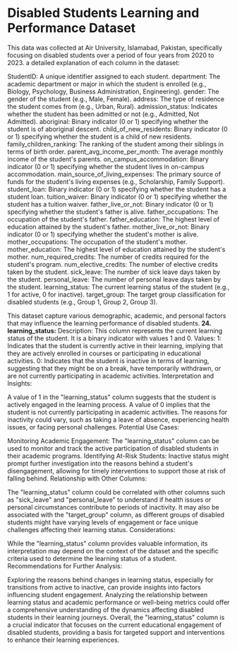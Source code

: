 # Disabled Students Learning and Performance Dataset
This data was collected at Air University, Islamabad, Pakistan, specifically focusing on disabled students over a period of four years from 2020 to 2023.
a detailed explanation of each column in the dataset:

StudentID: A unique identifier assigned to each student.
department: The academic department or major in which the student is enrolled (e.g., Biology, Psychology, Business Administration, Engineering).
gender: The gender of the student (e.g., Male, Female).
address: The type of residence the student comes from (e.g., Urban, Rural).
admission_status: Indicates whether the student has been admitted or not (e.g., Admitted, Not Admitted).
aboriginal: Binary indicator (0 or 1) specifying whether the student is of aboriginal descent.
child_of_new_residents: Binary indicator (0 or 1) specifying whether the student is a child of new residents.
family_children_ranking: The ranking of the student among their siblings in terms of birth order.
parent_avg_income_per_month: The average monthly income of the student's parents.
on_campus_accommodation: Binary indicator (0 or 1) specifying whether the student lives in on-campus accommodation.
main_source_of_living_expenses: The primary source of funds for the student's living expenses (e.g., Scholarship, Family Support).
student_loan: Binary indicator (0 or 1) specifying whether the student has a student loan.
tuition_waiver: Binary indicator (0 or 1) specifying whether the student has a tuition waiver.
father_live_or_not: Binary indicator (0 or 1) specifying whether the student's father is alive.
father_occupations: The occupation of the student's father.
father_education: The highest level of education attained by the student's father.
mother_live_or_not: Binary indicator (0 or 1) specifying whether the student's mother is alive.
mother_occupations: The occupation of the student's mother.
mother_education: The highest level of education attained by the student's mother.
num_required_credits: The number of credits required for the student's program.
num_elective_credits: The number of elective credits taken by the student.
sick_leave: The number of sick leave days taken by the student.
personal_leave: The number of personal leave days taken by the student.
learning_status: The current learning status of the student (e.g., 1 for active, 0 for inactive).
target_group: The target group classification for disabled students (e.g., Group 1, Group 2, Group 3).

This dataset capture various demographic, academic, and personal factors that may influence the learning performance of disabled students. 
**24. learning_status:**
Description: This column represents the current learning status of the student. It is a binary indicator with values 1 and 0.
Values:
1: Indicates that the student is currently active in their learning, implying that they are actively enrolled in courses or participating in educational activities.
0: Indicates that the student is inactive in terms of learning, suggesting that they might be on a break, have temporarily withdrawn, or are not currently participating in academic activities.
Interpretation and Insights:

A value of 1 in the "learning_status" column suggests that the student is actively engaged in the learning process.
A value of 0 implies that the student is not currently participating in academic activities. The reasons for inactivity could vary, such as taking a leave of absence, experiencing health issues, or facing personal challenges.
Potential Use Cases:

Monitoring Academic Engagement: The "learning_status" column can be used to monitor and track the active participation of disabled students in their academic programs.
Identifying At-Risk Students: Inactive status might prompt further investigation into the reasons behind a student's disengagement, allowing for timely interventions to support those at risk of falling behind.
Relationship with Other Columns:

The "learning_status" column could be correlated with other columns such as "sick_leave" and "personal_leave" to understand if health issues or personal circumstances contribute to periods of inactivity.
It may also be associated with the "target_group" column, as different groups of disabled students might have varying levels of engagement or face unique challenges affecting their learning status.
Considerations:

While the "learning_status" column provides valuable information, its interpretation may depend on the context of the dataset and the specific criteria used to determine the learning status of a student.
Recommendations for Further Analysis:

Exploring the reasons behind changes in learning status, especially for transitions from active to inactive, can provide insights into factors influencing student engagement.
Analyzing the relationship between learning status and academic performance or well-being metrics could offer a comprehensive understanding of the dynamics affecting disabled students in their learning journeys.
Overall, the "learning_status" column is a crucial indicator that focuses on the current educational engagement of disabled students, providing a basis for targeted support and interventions to enhance their learning experiences.
